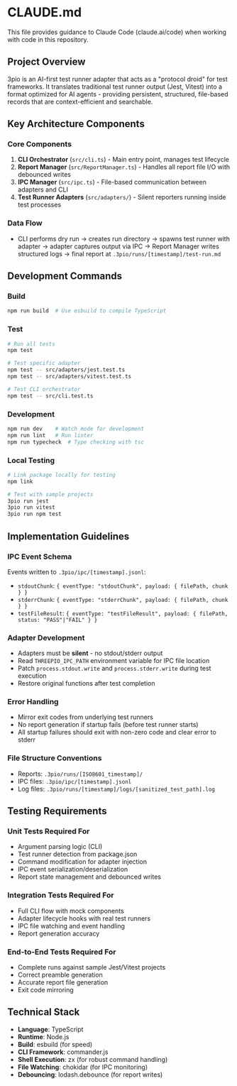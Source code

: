 # CLAUDE.md

This file provides guidance to Claude Code (claude.ai/code) when working with code in this repository.

## Project Overview

3pio is an AI-first test runner adapter that acts as a "protocol droid" for test frameworks. It translates traditional test runner output (Jest, Vitest) into a format optimized for AI agents - providing persistent, structured, file-based records that are context-efficient and searchable.

## Key Architecture Components

### Core Components
1. **CLI Orchestrator** (`src/cli.ts`) - Main entry point, manages test lifecycle
2. **Report Manager** (`src/ReportManager.ts`) - Handles all report file I/O with debounced writes
3. **IPC Manager** (`src/ipc.ts`) - File-based communication between adapters and CLI
4. **Test Runner Adapters** (`src/adapters/`) - Silent reporters running inside test processes

### Data Flow
- CLI performs dry run → creates run directory → spawns test runner with adapter → adapter captures output via IPC → Report Manager writes structured logs → final report at `.3pio/runs/[timestamp]/test-run.md`

## Development Commands

### Build
```bash
npm run build  # Use esbuild to compile TypeScript
```

### Test
```bash
# Run all tests
npm test

# Test specific adapter
npm test -- src/adapters/jest.test.ts
npm test -- src/adapters/vitest.test.ts

# Test CLI orchestrator
npm test -- src/cli.test.ts
```

### Development
```bash
npm run dev    # Watch mode for development
npm run lint   # Run linter
npm run typecheck  # Type checking with tsc
```

### Local Testing
```bash
# Link package locally for testing
npm link

# Test with sample projects
3pio run jest
3pio run vitest
3pio run npm test
```

## Implementation Guidelines

### IPC Event Schema
Events written to `.3pio/ipc/[timestamp].jsonl`:
- `stdoutChunk`: `{ eventType: "stdoutChunk", payload: { filePath, chunk } }`
- `stderrChunk`: `{ eventType: "stderrChunk", payload: { filePath, chunk } }`
- `testFileResult`: `{ eventType: "testFileResult", payload: { filePath, status: "PASS"|"FAIL" } }`

### Adapter Development
- Adapters must be **silent** - no stdout/stderr output
- Read `THREEPIO_IPC_PATH` environment variable for IPC file location
- Patch `process.stdout.write` and `process.stderr.write` during test execution
- Restore original functions after test completion

### Error Handling
- Mirror exit codes from underlying test runners
- No report generation if startup fails (before test runner starts)
- All startup failures should exit with non-zero code and clear error to stderr

### File Structure Conventions
- Reports: `.3pio/runs/[ISO8601_timestamp]/`
- IPC files: `.3pio/ipc/[timestamp].jsonl`
- Log files: `.3pio/runs/[timestamp]/logs/[sanitized_test_path].log`

## Testing Requirements

### Unit Tests Required For
- Argument parsing logic (CLI)
- Test runner detection from package.json
- Command modification for adapter injection
- IPC event serialization/deserialization
- Report state management and debounced writes

### Integration Tests Required For
- Full CLI flow with mock components
- Adapter lifecycle hooks with real test runners
- IPC file watching and event handling
- Report generation accuracy

### End-to-End Tests Required For
- Complete runs against sample Jest/Vitest projects
- Correct preamble generation
- Accurate report file generation
- Exit code mirroring

## Technical Stack
- **Language**: TypeScript
- **Runtime**: Node.js
- **Build**: esbuild (for speed)
- **CLI Framework**: commander.js
- **Shell Execution**: zx (for robust command handling)
- **File Watching**: chokidar (for IPC monitoring)
- **Debouncing**: lodash.debounce (for report writes)
